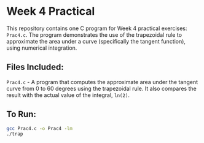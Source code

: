 # Week 4 Practical
This repository contains one C program for Week 4 practical exercises: `Prac4.c`. The program demonstrates the use of the trapezoidal rule to approximate the area under a curve (specifically the tangent function), using numerical integration.

## Files Included:
`Prac4.c` - A program that computes the approximate area under the tangent curve from 0 to 60 degrees using the trapezoidal rule. It also compares the result with the actual value of the integral, `ln(2)`.

## To Run:
```bash
gcc Prac4.c -o Prac4 -lm
./trap
```